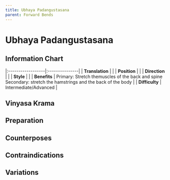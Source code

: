 ```yaml
---
title: Ubhaya Padangustasana
parent: Forward Bends
---
```


# Ubhaya Padangustasana

## Information Chart

|:------------------|:---------------|
| **Translation**       |    |
| **Position**          |    |
| **Direction**         |     |
| **Style**             |     |
| **Benefits**          | Primary: Stretch themuscles of the back and spine <br> Secondary: stretch the hamstrings and the back of the body   |
| **Difficulty**  |  Intermediate/Advanced                                      | 


## Vinyasa Krama 

## Preparation 

## Counterposes

## Contraindications

## Variations